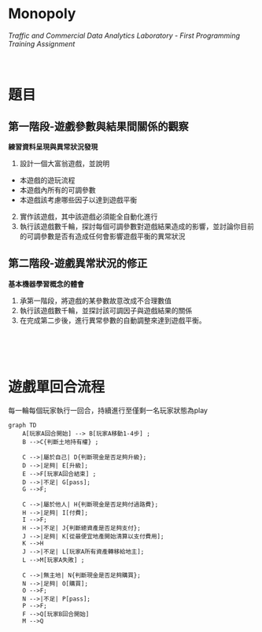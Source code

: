 # Monopoly
*Traffic and Commercial Data Analytics Laboratory - First Programming Training Assignment*
<br>
<br>
<br>

# 題目

## 第一階段-遊戲參數與結果間關係的觀察
**練習資料呈現與異常狀況發現**
1. 設計一個大富翁遊戲，並說明 
  - 本遊戲的遊玩流程
  - 本遊戲內所有的可調參數
  - 本遊戲該考慮哪些因子以達到遊戲平衡
2. 實作該遊戲，其中該遊戲必須能全自動化進行
3. 執行該遊戲數千輪，探討每個可調參數對遊戲結果造成的影響，並討論你目前的可調參數是否有造成任何會影響遊戲平衡的異常狀況

## 第二階段-遊戲異常狀況的修正
**基本機器學習概念的體會**
1. 承第一階段，將遊戲的某參數故意改成不合理數值
2. 執行該遊戲數千輪，並探討該可調因子與遊戲結果的關係
3. 在完成第二步後，進行異常參數的自動調整來達到遊戲平衡。
<br>
<br>
<br>

# 遊戲單回合流程
每一輪每個玩家執行一回合，持續進行至僅剩一名玩家狀態為play
```mermaid
graph TD
    A[玩家A回合開始] --> B[玩家A移動1-4步] ;
    B -->C{判斷土地持有權} ;
    
    C -->|屬於自己| D{判斷現金是否足夠升級};
    D -->|足夠| E[升級];
    E -->F[玩家A回合結束] ;
    D -->|不足| G[pass];
    G -->F;
    
    C -->|屬於他人| H{判斷現金是否足夠付過路費};
    H -->|足夠| I[付費];
    I -->F;
    H -->|不足| J{判斷總資產是否足夠支付};
    J -->|足夠| K[從最便宜地產開始清算以支付費用];
    K -->H
    J -->|不足| L[玩家A所有資產轉移給地主];
    L -->M[玩家A失敗] ;
    
    C -->|無主地| N{判斷現金是否足夠購買};
    N -->|足夠| O[購買];
    O -->F;
    N -->|不足| P[pass];
    P -->F;
    F -->Q[玩家B回合開始]
    M -->Q
```

